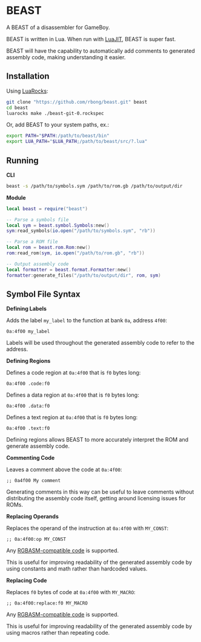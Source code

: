 # BEAST

A BEAST of a disassembler for GameBoy.

BEAST is written in Lua.
When run with [LuaJIT](https://luajit.org/), BEAST is super fast.

BEAST will have the capability to automatically add comments to generated
assembly code, making understanding it easier.

## Installation

Using [LuaRocks](https://luarocks.org/):

```sh
git clone "https://github.com/rbong/beast.git" beast
cd beast
luarocks make ./beast-git-0.rockspec
```

Or, add BEAST to your system paths, ex.:

```sh
export PATH="$PATH:/path/to/beast/bin"
export LUA_PATH="$LUA_PATH;/path/to/beast/src/?.lua"
```

## Running

**CLI**

```bash
beast -s /path/to/symbols.sym /path/to/rom.gb /path/to/output/dir
```

**Module**

```lua
local beast = require("beast")

-- Parse a symbols file
local sym = beast.symbol.Symbols:new()
sym:read_symbols(io.open("/path/to/symbols.sym", "rb"))

-- Parse a ROM file
local rom = beast.rom.Rom:new()
rom:read_rom(sym, io.open("/path/to/rom.gb", "rb"))

-- Output assembly code
local formatter = beast.format.Formatter:new()
formatter:generate_files("/path/to/output/dir", rom, sym)
```

## Symbol File Syntax

**Defining Labels**

Adds the label `my_label` to the function at bank `0a`, address `4f00`:

```
0a:4f00 my_label
```

Labels will be used throughout the generated assembly code to refer to the address.

**Defining Regions**

Defines a code region at `0a:4f00` that is `f0` bytes long:

```
0a:4f00 .code:f0
```

Defines a data region at `0a:4f00` that is `f0` bytes long:

```
0a:4f00 .data:f0
```

Defines a text region at `0a:4f00` that is `f0` bytes long:

```
0a:4f00 .text:f0
```

Defining regions allows BEAST to more accurately interpret the ROM and generate
assembly code.

**Commenting Code**

Leaves a comment above the code at `0a:4f00`:

```
;; 0a4f00 My comment
```

Generating comments in this way can be useful to leave comments without
distributing the assembly code itself, getting around licensing issues for
ROMs.

**Replacing Operands**

Replaces the operand of the instruction at `0a:4f00` with `MY_CONST`:

```
;; 0a:4f00:op MY_CONST
```

Any [RGBASM-compatible code](https://rgbds.gbdev.io/docs/v0.5.0/rgbasm.5/) is supported.

This is useful for improving readability of the generated assembly code by
using constants and math rather than hardcoded values.

**Replacing Code**

Replaces `f0` bytes of code at `0a:4f00` with `MY_MACRO`:

```
;; 0a:4f00:replace:f0 MY_MACRO
```

Any [RGBASM-compatible code](https://rgbds.gbdev.io/docs/v0.5.0/rgbasm.5/) is supported.

This is useful for improving readability of the generated assembly code by
using macros rather than repeating code.
